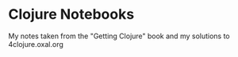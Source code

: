 # Clojure Notebooks

My notes taken from the "Getting Clojure" book and my solutions to 4clojure.oxal.org


